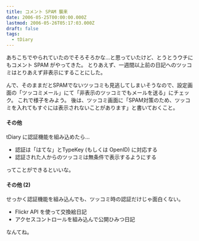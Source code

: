 ```yaml
---
title: コメント SPAM 襲来
date: 2006-05-25T00:00:00.000Z
lastmod: 2006-05-26T05:17:03.000Z
draft: false
tags:
  - tDiary
---
```


あちこちでやられていたのでそろそろかな…と思っていたけど、とうとうウチにもコメント SPAM がやってきた。 とりあえず、一週間以上前の日記へのツッコミはとりあえず非表示にすることにした。

んで、そのままだとSPAMでないツッコミも見逃してしまいそうなので、設定画面の「ツッコミメール」にて「非表示のツッコミでもメールを送る」にチェック。 これで様子をみよう。 後は、ツッコミ画面に「SPAM対策のため、ツッコミを入れてもすぐには表示されないことがあります」と書いておくこと。

#### その他

tDiary に認証機能を組み込めたら…

* 認証は「はてな」とTypeKey (もしくは OpenID) に対応する
* 認証された人からのツッコミは無条件で表示するようにする

ってことができるといいな。

#### その他 (2)

せっかく認証機能を組み込んでも、ツッコミ時の認証だけじゃ面白くない。

* Flickr API を使って交換絵日記
* アクセスコントロールを組み込んで公開ひみつ日記

なんてね。
